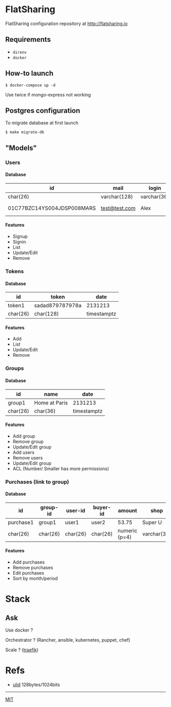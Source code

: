 # FlatSharing
FlatSharing configuration repository at http://flatsharing.io

## Requirements
- `direnv`
- `docker`

## How-to launch
```
$ docker-compose up -d
```
Use twice if mongo-express not working

## Postgres configuration

To migrate database at first launch
```
$ make migrate-db
```

## "Models"

### Users

#### Database

| id                         | mail          | login       | username    | password | firstname   | lastname    | role |              date             |
|----------------------------|---------------|-------------|-------------|----------|-------------|-------------|------|:-----------------------------:|
| char(26)                   | varchar(128)  | varchar(36) | varchar(36) | bytea    | varchar(36) | varchar(36) | int  |          timestamptz          |
| 01C77BZC14YS004JDSP008MARS | test@test.com | Alex        | ItsAlex     | \x2...1  | Alexandre   | MARRE       | 0    | 2018-02-25 20:55:24.513498+00 |

#### Features

- Signup
- Signin
- List
- Update/Edit
- Remove

### Tokens

#### Database

|id           | token           | date        |
| ----------- | --------------- | ----------- |
| token1      | sadad879787978a | 2131213     |
| char(26)    | char(128)       | timestamptz |

#### Features

- Add
- List
- Update/Edit
- Remove

### Groups

#### Database

| id          | name          | date        |
| ----------- | ------------- | ----------- |
| group1      | Home at Paris | 2131213     |
| char(26)    | char(36)      | timestamptz |

#### Features

- Add group
- Remove group
- Update/Edit group
- Add users
- Remove users
- Update/Edit group
- ACL (Number/ Smaller has more permissions)

### Purchases (link to group)

#### Database

| id          | group-id | user-id   | buyer-id | amount        | shop        | desc    | date        |
| ----------- | -------- | --------- | -------- | ------------- | ----------- | ------- | ----------- |
| purchase1   | group1   | user1     | user2    | 53.75         | Super U     | Courses | 1517149821  |
| char(26)    | char(26) | char(26)  | char(26) | numeric (p=4) | varchar(36) | text    | timestamptz |

#### Features

- Add purchases
- Remove purchases
- Edit purchases
- Sort by month/period

# Stack

## Ask

Use docker ?

Orchestrator ? (Rancher, ansible, kubernetes, puppet, chef)

Scale ? ([traefik](https://docs.traefik.io/))

# Refs

- [ulid](https://github.com/oklog/ulid) 128bytes/1024bits

---
[MIT](LICENSE)

